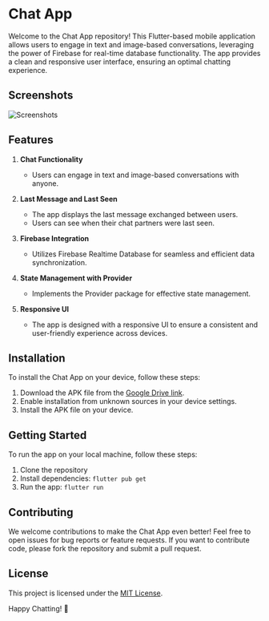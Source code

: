 # Chat App

Welcome to the Chat App repository! This Flutter-based mobile application allows users to engage in text and image-based conversations, leveraging the power of Firebase for real-time database functionality. The app provides a clean and responsive user interface, ensuring an optimal chatting experience.

## Screenshots

![Screenshots](https://i.imgur.com/egbXvw3.png)

## Features

1. **Chat Functionality**
   - Users can engage in text and image-based conversations with anyone.
  
2. **Last Message and Last Seen**
   - The app displays the last message exchanged between users.
   - Users can see when their chat partners were last seen.

3. **Firebase Integration**
   - Utilizes Firebase Realtime Database for seamless and efficient data synchronization.
  
4. **State Management with Provider**
   - Implements the Provider package for effective state management.
  
5. **Responsive UI**
   - The app is designed with a responsive UI to ensure a consistent and user-friendly experience across devices.

## Installation

To install the Chat App on your device, follow these steps:

1. Download the APK file from the [Google Drive link](<insert_google_drive_link_here>).
2. Enable installation from unknown sources in your device settings.
3. Install the APK file on your device.


## Getting Started

To run the app on your local machine, follow these steps:

1. Clone the repository
2. Install dependencies: `flutter pub get`
3. Run the app: `flutter run`

## Contributing

We welcome contributions to make the Chat App even better! Feel free to open issues for bug reports or feature requests. If you want to contribute code, please fork the repository and submit a pull request.

## License

This project is licensed under the [MIT License](LICENSE).

Happy Chatting! 🚀
